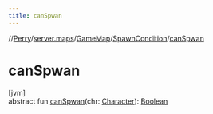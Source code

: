 ```yaml
---
title: canSpwan
---
```

//[Perry](../../../../index.html)/[server.maps](../../index.html)/[GameMap](../index.html)/[SpawnCondition](index.html)/[canSpwan](can-spwan.html)



# canSpwan



[jvm]\
abstract fun [canSpwan](can-spwan.html)(chr: [Character](../../../client/-character/index.html)): [Boolean](https://kotlinlang.org/api/latest/jvm/stdlib/kotlin/-boolean/index.html)




